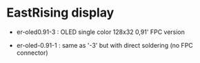 EastRising display
==================

 * er-oled0.91-3 : OLED single color 128x32 0,91' FPC version

 * er-oled-0.91-1 : same as '-3' but with direct soldering (no FPC connector)

